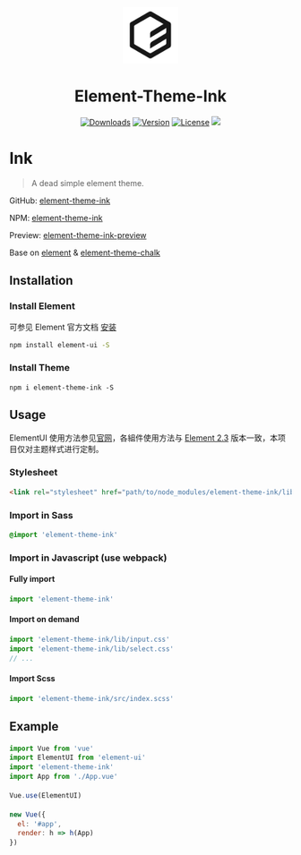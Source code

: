 <p align="center">
  <a href="https://ink.yunyoujun.cn" target="_blank" rel="noopener noreferrer"><img width="100" src="https://raw.githubusercontent.com/YunYouJun/element-theme-ink-preview/master/src/assets/images/element-logo-small.png" alt="Element Theme Ink Logo"></a>
  <h1 align="center">Element-Theme-Ink</h1>
</p>

<p align="center">
  <a href="https://npmcharts.com/compare/element-theme-ink?minimal=true"><img src="https://img.shields.io/npm/dt/element-theme-ink.svg?style=for-the-badge" alt="Downloads"></a>
  <a href="https://www.npmjs.com/package/element-theme-ink"><img src="https://img.shields.io/npm/v/element-theme-ink.svg?style=for-the-badge" alt="Version"></a>
  <a href="https://www.npmjs.com/package/element-theme-ink"><img src="https://img.shields.io/npm/l/element-theme-ink.svg?style=for-the-badge" alt="License"></a>
  <a href="http://img.badgesize.io/https://unpkg.com/element-theme-ink/lib/index.css?compression=gzip&label=gzip%20size:%20CSS">
    <img src="http://img.badgesize.io/https://unpkg.com/element-theme-ink/lib/index.css?compression=gzip&label=gzip%20size:%20CSS&style=for-the-badge">
  </a>
</p>

# Ink

> A dead simple element theme.

GitHub: [element-theme-ink](https://github.com/YunYouJun/element-theme-ink)

NPM: [element-theme-ink](https://www.npmjs.com/package/element-theme-ink)

Preview: [element-theme-ink-preview](https://ink.yunyoujun.cn/)

Base on [element](https://github.com/ElemeFE/element) & [element-theme-chalk](https://github.com/ElementUI/theme-chalk)

## Installation

### Install Element

可参见 Element 官方文档 [安装](http://element-cn.eleme.io/#/zh-CN/component/installation)

```sh
npm install element-ui -S
```

### Install Theme

```shell
npm i element-theme-ink -S
```

## Usage

ElementUI 使用方法参见[官网](http://element.eleme.io/)，各組件使用方法与 [Element 2.3](http://element.eleme.io/2.3/#/zh-CN/component/installation) 版本一致，本项目仅对主题样式进行定制。

### Stylesheet

```html
<link rel="stylesheet" href="path/to/node_modules/element-theme-ink/lib/index.css">
```

### Import in Sass 

```scss
@import 'element-theme-ink'
```

### Import in Javascript  (use webpack)

#### Fully import

```javascript
import 'element-theme-ink'
```

#### Import on demand

```javascript
import 'element-theme-ink/lib/input.css'
import 'element-theme-ink/lib/select.css'
// ...
```

#### Import Scss

```js
import 'element-theme-ink/src/index.scss'
```


## Example

```js
import Vue from 'vue'
import ElementUI from 'element-ui'
import 'element-theme-ink'
import App from './App.vue'

Vue.use(ElementUI)

new Vue({
  el: '#app',
  render: h => h(App)
})
```
